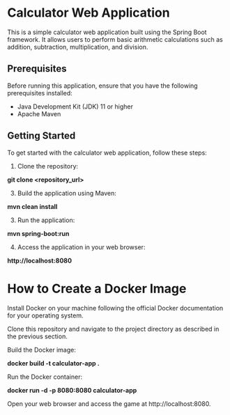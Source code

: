 # Calculator Web Application

This is a simple calculator web application built using the Spring Boot framework. It allows users to perform basic arithmetic calculations such as addition, subtraction, multiplication, and division.

## Prerequisites

Before running this application, ensure that you have the following prerequisites installed:

- Java Development Kit (JDK) 11 or higher
- Apache Maven

## Getting Started

To get started with the calculator web application, follow these steps:

1. Clone the repository:

  **git clone <repository_url>**

3. Build the application using Maven:

  **mvn clean install**

3. Run the application:

  **mvn spring-boot:run**

4. Access the application in your web browser:

  **http://localhost:8080**

# How to Create a Docker Image

Install Docker on your machine following the official Docker documentation for your operating system.

Clone this repository and navigate to the project directory as described in the previous section.

Build the Docker image:

  **docker build -t calculator-app .**

Run the Docker container:

  **docker run -d -p 8080:8080 calculator-app**

Open your web browser and access the game at http://localhost:8080.
   
   
